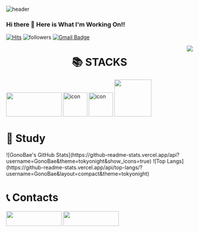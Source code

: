 <!--Header-->
![header](https://capsule-render.vercel.app/api?type=wave&color=auto&customColorList=0,2,2,5,30&height=300&section=header&text=Welcome%20GitHub&fontSize=80&fontAlignY=40&desc=GonoBae&animation=twinkling)
### Hi there 👋 Here is What I'm Working On!!
<!--Hits--> 
[![Hits](https://hits.seeyoufarm.com/api/count/incr/badge.svg?url=https://github.com/GonoBae&count_bg=%23099DD7&title_bg=%23555555&icon=&icon_color=%23E7E7E7&title=hits&edge_flat=false)](https://hits.seeyoufarm.com)
![followers](https://img.shields.io/github/followers/GonoBae?style=social)
[![Gmail Badge](https://img.shields.io/badge/Gmail-d14836?style=flat-square&logo=Gmail&logoColor=white&link=qldrhqorhsh@naver.com)](qldrhqorhsh@naver.com)

<img align='right' src="http://mazassumnida.wtf/api/v2/generate_badge?boj=qldrhqorhsh">

<div align=center><h1>📚 STACKS</h1></div>
<img src="https://img.shields.io/badge/Unity-black?style=for-the-badge&logo=Unity&logoColor=white", width = "150" height = "65">
<img src="https://techstack-generator.vercel.app/csharp-icon.svg" alt="icon" width="65" height="65" />
<img src="https://techstack-generator.vercel.app/cpp-icon.svg" alt="icon" width="65" height="65" />  
<img src="https://img.shields.io/badge/C-339AF0?style=for-the-badge&logo=C&logoColor=white", width = "100", height = "100">

<div align=left><h1>📄 Study</h1></div>
<!--GitHub Stats-->
![GonoBae's GitHub Stats](https://github-readme-stats.vercel.app/api?username=GonoBae&theme=tokyonight&show_icons=true)
<!--Top Langs-->
![Top Langs](https://github-readme-stats.vercel.app/api/top-langs/?username=GonoBae&layout=compact&theme=tokyonight)
  
<div align=left><h1>📞 Contacts</h1></div>
<a href="https://medium.com/me/stories/public" target="_blank"><img src="https://img.shields.io/badge/MediumBlog-blueviolet?style=flat-square&logo=Medium&logoColor=white", width = "150" height = "40"/></a>
<a href="https://gonobae.github.io/" target="_blank"><img src="https://img.shields.io/badge/GitHubPost-blueviolet?style=flat-square&logo=GitHub Pages&logoColor=white", width = "150" height = "40"/></a>
